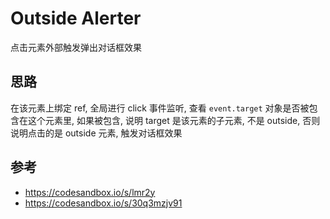 # Outside Alerter

点击元素外部触发弹出对话框效果

## 思路
在该元素上绑定 ref, 全局进行 click 事件监听, 查看 `event.target` 对象是否被包含在这个元素里, 如果被包含, 说明 target 是该元素的子元素, 不是 outside, 否则说明点击的是 outside 元素, 触发对话框效果

## 参考
- https://codesandbox.io/s/lmr2y
- https://codesandbox.io/s/30q3mzjv91